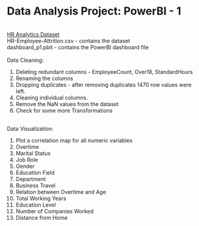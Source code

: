 # Data Analysis Project: PowerBI - 1
<br>
<a href="kaggle datasets download -d rishikeshkonapure/hr-analytics-prediction">HR Analytics Dataset</a>
<br>
HR-Employee-Attrition.csv - contains the dataset 
<br>
dashboard_p1.pbit - contains the PowerBI dashboard file 
<br>
<br>
Data Cleaning:
<ol>
<li>Deleting redundant columns - EmployeeCount, Over18, StandardHours</li>
<li>Renaming the columns</li>
<li>Dropping duplicates - after removing duplicates 1470 row values were left.</li>
<li>Cleaning individual columns.</li>
<li>Remove the NaN values from the dataset</li>
<li>Check for some more Transformations</li>
</ol>
<br>
Data Visualization:
<ol>
<li>Plot a correlation map for all numeric variables</li>
<li>Overtime</li>
<li>Marital Status</li>
<li>Job Role</li>
<li>Gender</li>
<li>Education Field</li>
<li>Department</li>
<li>Business Travel</li>
<li>Relation between Overtime and Age</li>
<li>Total Working Years</li>
<li>Education Level</li>
<li>Number of Companies Worked</li>
<li>Distance from Home</li>
</ol>
